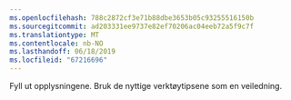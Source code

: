 ```yaml
---
ms.openlocfilehash: 788c2872cf3e71b88dbe3653b05c93255516150b
ms.sourcegitcommit: ad203331ee9737e82ef70206ac04eeb72a5f9c7f
ms.translationtype: MT
ms.contentlocale: nb-NO
ms.lasthandoff: 06/18/2019
ms.locfileid: "67216696"
---
```

Fyll ut opplysningene. Bruk de nyttige verktøytipsene som en veiledning.